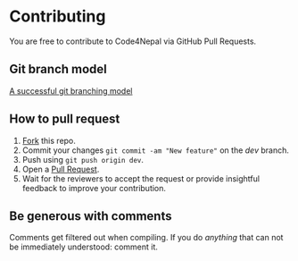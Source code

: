 # Contributing

You are free to contribute to Code4Nepal via GitHub Pull Requests. 


## Git branch model
[A successful git branching model](http://nvie.com/posts/a-successful-git-branching-model/)


## How to pull request

1. [Fork](https://github.com/Code4Nepal/nepalmap_app/fork) this repo.
2. Commit your changes `git commit -am "New feature"` on the _dev_ branch.
3. Push using `git push origin dev`.
4. Open a [Pull Request](https://github.com/Code4Nepal/nepalmap_app/pulls).
5. Wait for the reviewers to accept the request or provide insightful feedback to improve your contribution.


## Be generous with comments

Comments get filtered out when compiling. If you do *anything* that can not be immediately understood: comment it.